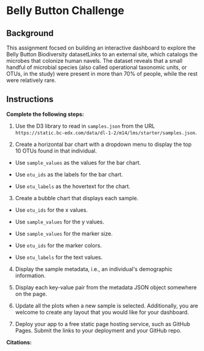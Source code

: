 # Belly Button Challenge

## Background
This assignment focsed on building an interactive dashboard to explore the Belly Button Biodiversity datasetLinks to an external site, which catalogs the microbes that colonize human navels. The dataset reveals that a small handful of microbial species (also called operational taxonomic units, or OTUs, in the study) were present in more than 70% of people, while the rest were relatively rare.

## Instructions
**Complete the following steps:**

1. Use the D3 library to read in `samples.json` from the URL `https://static.bc-edx.com/data/dl-1-2/m14/lms/starter/samples.json`.

2. Create a horizontal bar chart with a dropdown menu to display the top 10 OTUs found in that individual.

  - Use `sample_values` as the values for the bar chart.
  
  - Use `otu_ids` as the labels for the bar chart.
  
  - Use `otu_labels` as the hovertext for the chart.

3. Create a bubble chart that displays each sample.

  - Use `otu_ids` for the x values.
  
  - Use `sample_values` for the y values.
  
  - Use `sample_values` for the marker size.
  
  - Use `otu_ids` for the marker colors.
  
  - Use `otu_labels` for the text values.

4. Display the sample metadata, i.e., an individual's demographic information.

5. Display each key-value pair from the metadata JSON object somewhere on the page.

6. Update all the plots when a new sample is selected. Additionally, you are welcome to create any layout that you would like for your dashboard.
   
7. Deploy your app to a free static page hosting service, such as GitHub Pages. Submit the links to your deployment and your GitHub repo.
   

**Citations:**
